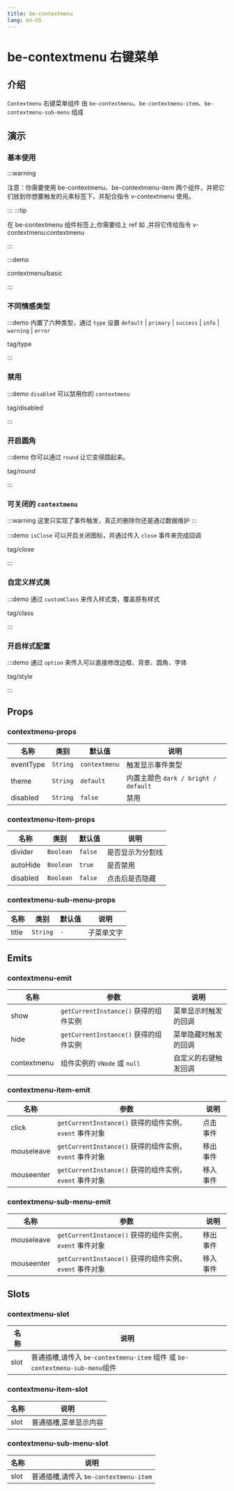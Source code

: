 ```yaml
---
title: be-contextmenu
lang: en-US
---
```


# be-contextmenu 右键菜单

## 介绍

`Contextmenu` 右键菜单组件 由 `be-contextmenu`、`be-contextmenu-item`、`be-contextmenu-sub-menu` 组成


## 演示

### 基本使用
:::warning

注意：你需要使用 be-contextmenu、be-contextmenu-item 两个组件，并把它们放到你想要触发的元素标签下，并配合指令 v-contextmenu 使用。

:::
:::tip

在 be-contextmenu 组件标签上,你需要给上 ref 如 <be-contextmenu ref="contextmenu"/> ,并将它传给指令 v-contextmenu:contextmenu

:::

:::demo

contextmenu/basic

:::

### 不同情感类型

:::demo 内置了六种类型，通过 `type` 设置 `default` | `primary` | `success` | `info` | `warning` | `error`

tag/type

:::

### 禁用

:::demo `disabled` 可以禁用你的 `contextmenu`

tag/disabled

:::

### 开启圆角

:::demo 你可以通过 `round` 让它变得圆起来。

tag/round

:::

### 可关闭的 `contextmenu`
:::warning
这里只实现了事件触发，真正的删除你还是通过数据维护
:::

:::demo `isClose` 可以开启关闭图标，并通过传入 `close` 事件来完成回调

tag/close

:::

### 自定义样式类

:::demo 通过 `customClass` 来传入样式类，覆盖原有样式

tag/class

:::

### 开启样式配置

:::demo 通过 `option` 来传入可以直接修改边框、背景、圆角、字体

tag/style

:::


## Props

### contextmenu-props

| 名称            | 类别                        | 默认值         | 说明                              |
|---------------|---------------------------|-----------------|---------------------------------|
| eventType     | `String`                  | `contextmenu`   | 触发显示事件类型                        |
| theme         | `String`                  | `default`         | 内置主题色 `dark / bright / default` |
| disabled      | `String`                  | `false`       | 禁用                              |

### contextmenu-item-props

| 名称            | 类别                  | 默认值      | 说明       |
|---------------|---------------------|----------|----------|
| divider       | `Boolean`           | `false`  | 是否显示为分割线 |
| autoHide      | `Boolean`           | `true`   | 是否禁用     |
| disabled      | `Boolean`           | `false`  | 点击后是否隐藏  |


### contextmenu-sub-menu-props

| 名称          | 类别                             | 默认值   | 说明    |
|-------------|--------------------------------|-------|-------|
| title        | `String`                      | `-`   | 子菜单文字 |




## Emits

### contextmenu-emit

| 名称             | 参数                             | 说明               |
|----------------|--------------------------------|------------------|
| show          | `getCurrentInstance()` 获得的组件实例 | 菜单显示时触发的回调 |
| hide          | `getCurrentInstance()` 获得的组件实例 | 菜单隐藏时触发的回调 |
| contextmenu   | 组件实例的 `VNode` 或 `null`         | 自定义的右键触发回调 |

### contextmenu-item-emit

| 名称              | 参数                                       | 说明               |
|-----------------|------------------------------------------|------------------|
| click           | `getCurrentInstance()` 获得的组件实例，`event` 事件对象  | 点击事件 |
| mouseleave      | `getCurrentInstance()` 获得的组件实例，`event` 事件对象  | 移出事件 |
| mouseenter      | `getCurrentInstance()` 获得的组件实例，`event` 事件对象  | 移入事件 |

### contextmenu-sub-menu-emit

| 名称           | 参数                                        | 说明               |
|--------------|-------------------------------------------|------------------|
| mouseleave   | `getCurrentInstance()` 获得的组件实例，`event` 事件对象   | 移出事件 |
| mouseenter   | `getCurrentInstance()` 获得的组件实例，`event` 事件对象   | 移入事件 |

## Slots

### contextmenu-slot

| 名称              | 说明                                                                 |  
|-----------------|--------------------------------------------------------------------|
| slot            | 普通插槽,请传入 `be-contextmenu-item` 组件 或 `be-contextmenu-sub-menu`组件 |

### contextmenu-item-slot

| 名称              | 说明        |  
|-----------------|-----------|
| slot            | 普通插槽,菜单显示内容    |

### contextmenu-sub-menu-slot

| 名称              | 说明                              |  
|-----------------|---------------------------------|
| slot            | 普通插槽,请传入 `be-contextmenu-item`  |




